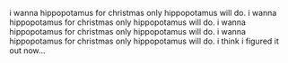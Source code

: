 i wanna hippopotamus for christmas
only hippopotamus will do.
i wanna hippopotamus for christmas
only hippopotamus will do.
i wanna hippopotamus for christmas
only hippopotamus will do.
i wanna hippopotamus for christmas
only hippopotamus will do.
i think i figured it out now...